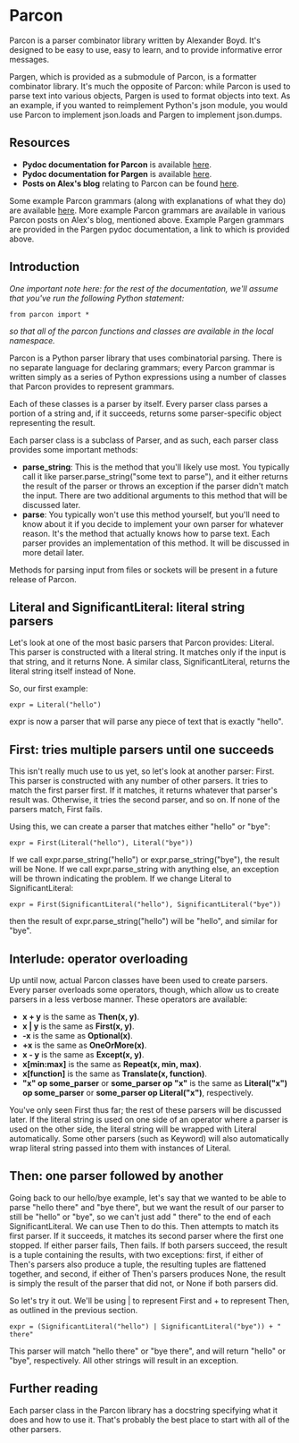 # Parcon

Parcon is a parser combinator library written by Alexander Boyd. It's designed to be easy to use, easy to learn, and to provide informative error messages.

Pargen, which is provided as a submodule of Parcon, is a formatter combinator
library. It's much the opposite of Parcon: while Parcon is used to parse text
into various objects, Pargen is used to format objects into text. As an
example, if you wanted to reimplement Python's json module, you would use
Parcon to implement json.loads and Pargen to implement json.dumps.

## Resources

* **Pydoc documentation for Parcon** is available [here](parcon.html).
* **Pydoc documentation for Pargen** is available [here](parcon.pargen.html).
* **Posts on Alex's blog** relating to Parcon can be found [here](http://me.opengroove.org/search/label/parcon).

Some example Parcon grammars (along with explanations of what they do) are available [here](parcon-examples.html). More example Parcon grammars are available in various Parcon posts on Alex's blog, mentioned above.
Example Pargen grammars are provided in the Pargen pydoc documentation, a link
to which is provided above.

## Introduction

*One important note here: for the rest of the documentation, we'll assume that you've run the following Python statement:*

	from parcon import *

*so that all of the parcon functions and classes are available in the local namespace.*

Parcon is a Python parser library that uses combinatorial parsing. There is no separate language for declaring grammars; every Parcon grammar is written simply as a series of Python expressions using a number of classes that Parcon provides to represent grammars.

Each of these classes is a parser by itself. Every parser class parses a portion of a string and, if it succeeds, returns some parser-specific object representing the result.

Each parser class is a subclass of Parser, and as such, each parser class provides some important methods:

* **parse_string**: This is the method that you'll likely use most. You typically call it like parser.parse_string("some text to parse"), and it either returns the result of the parser or throws an exception if the parser didn't match the input. There are two additional arguments to this method that will be discussed later.
* **parse**: You typically won't use this method yourself, but you'll need to know about it if you decide to implement your own parser for whatever reason. It's the method that actually knows how to parse text. Each parser provides an implementation of this method. It will be discussed in more detail later.

Methods for parsing input from files or sockets will be present in a future release of Parcon.

## Literal and SignificantLiteral: literal string parsers

Let's look at one of the most basic parsers that Parcon provides: Literal. This parser is constructed with a literal string. It matches only if the input is that string, and it returns None. A similar class, SignificantLiteral, returns the literal string itself instead of None.

So, our first example:

	expr = Literal("hello")

expr is now a parser that will parse any piece of text that is exactly "hello".

## First: tries multiple parsers until one succeeds

This isn't really much use to us yet, so let's look at another parser: First. This parser is constructed with any number of other parsers. It tries to match the first parser first. If it matches, it returns whatever that parser's result was. Otherwise, it tries the second parser, and so on. If none of the parsers match, First fails.

Using this, we can create a parser that matches either "hello" or "bye":

	expr = First(Literal("hello"), Literal("bye"))

If we call expr.parse_string("hello") or expr.parse_string("bye"), the result will be None. If we call expr.parse_string with anything else, an exception will be thrown indicating the problem. If we change Literal to SignificantLiteral:

	expr = First(SignificantLiteral("hello"), SignificantLiteral("bye"))

then the result of expr.parse_string("hello") will be "hello", and similar for "bye".

## Interlude: operator overloading

Up until now, actual Parcon classes have been used to create parsers. Every parser overloads some operators, though, which allow us to create parsers in a less verbose manner. These operators are available:

* **x + y** is the same as **Then(x, y)**.
* **x | y** is the same as **First(x, y)**.
* **-x** is the same as **Optional(x)**.
* **+x** is the same as **OneOrMore(x)**.
* **x - y** is the same as **Except(x, y)**.
* **x[min:max]** is the same as **Repeat(x, min, max)**.
* **x[function]** is the same as **Translate(x, function)**.
* **"x" op some_parser** or **some_parser op "x"** is the same as **Literal("x") op some_parser** or **some_parser op Literal("x")**, respectively.

You've only seen First thus far; the rest of these parsers will be discussed later. If the literal string is used on one side of an operator where a parser is used on the other side, the literal string will be wrapped with Literal automatically. Some other parsers (such as Keyword) will also automatically wrap literal string passed into them with instances of Literal.

## Then: one parser followed by another

Going back to our hello/bye example, let's say that we wanted to be able to parse "hello there" and "bye there", but we want the result of our parser to still be "hello" or "bye", so we can't just add " there" to the end of each SignificantLiteral. We can use Then to do this. Then attempts to match its first parser. If it succeeds, it matches its second parser where the first one stopped. If either parser fails, Then fails. If both parsers succeed, the result is a tuple containing the results, with two exceptions: first, if either of Then's parsers also produce a tuple, the resulting tuples are flattened together, and second, if either of Then's parsers produces None, the result is simply the result of the parser that did not, or None if both parsers did.

So let's try it out. We'll be using | to represent First and + to represent Then, as outlined in the previous section.

	expr = (SignificantLiteral("hello") | SignificantLiteral("bye")) + " there"

This parser will match "hello there" or "bye there", and will return "hello" or "bye", respectively. All other strings will result in an exception.

## Further reading

Each parser class in the Parcon library has a docstring specifying what it does and how to use it. That's probably the best place to start with all of the other parsers.





































